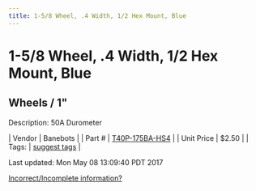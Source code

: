 ```yaml
---
title: 1-5/8 Wheel, .4 Width, 1/2 Hex Mount, Blue
---
```


# 1-5/8 Wheel, .4 Width, 1/2 Hex Mount, Blue
## Wheels / 1"
Description: 	50A Durometer 

| Vendor | Banebots | 
| Part # | [T40P-175BA-HS4](http://www.banebots.com/category/T40P-1625.html) | 
| Unit Price | $2.50 | 
| Tags: | [suggest tags](https://docs.google.com/forms/d/e/1FAIpQLSeWyY8v3RgOty-MyWmh9U0iivNYN_molChYyS-0U-o-kOAv_g/viewform) | 

Last updated: Mon May 08 13:09:40 PDT 2017

 [Incorrect/Incomplete information?](https://docs.google.com/forms/d/e/1FAIpQLSeWyY8v3RgOty-MyWmh9U0iivNYN_molChYyS-0U-o-kOAv_g/viewform)